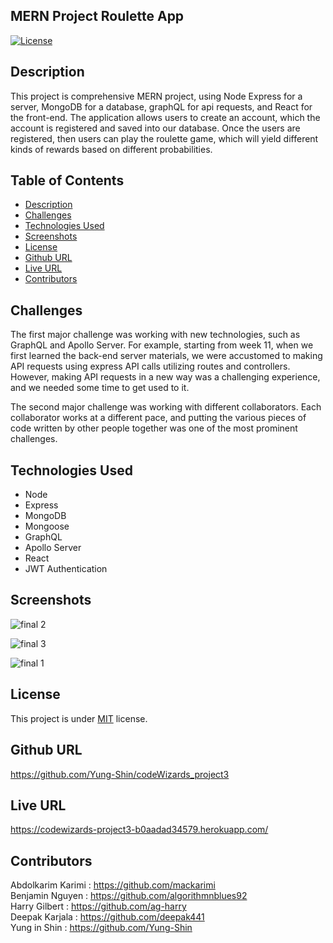## MERN Project Roulette App
  [![License](https://img.shields.io/badge/license-MIT-blue.svg)
    ](https://opensource.org/licenses/MIT)

## Description
This project is comprehensive MERN project, using Node Express for a server, MongoDB for a database, graphQL for api requests, and React for the front-end. The application allows users to create an account, which the account is registered and saved into our database. Once the users are registered, then users can play the roulette game, which will yield different kinds of rewards based on different probabilities.

## Table of Contents
*  [Description](#description)
*  [Challenges](#challenges)
*  [Technologies Used](#technologies-used)
*  [Screenshots](#screenshots)
*  [License](#license)
*  [Github URL](#github-url)
*  [Live URL](#live-url)
*  [Contributors](#contributors)
  
## Challenges
The first major challenge was working with new technologies, such as GraphQL and Apollo Server. For example, starting from week 11, when we first learned the back-end server materials, we were accustomed to making API requests using express API calls utilizing routes and controllers. However, making API requests in a new way was a challenging experience, and we needed some time to get used to it.   

The second major challenge was working with different collaborators. Each collaborator works at a different pace, and putting the various pieces of code written by other people together was one of the most prominent challenges. 

## Technologies Used
- Node   
- Express   
- MongoDB    
- Mongoose    
- GraphQL    
- Apollo Server    
- React   
- JWT Authentication    

## Screenshots
![final 2](https://github.com/Yung-Shin/codeWizards_project3/assets/123918265/8d731278-376c-42e6-871c-4767ad08aed6)

![final 3](https://github.com/Yung-Shin/codeWizards_project3/assets/123918265/1a08f1b8-e198-4537-be46-e4f803892f33)

![final 1](https://github.com/Yung-Shin/codeWizards_project3/assets/123918265/fcaba6a5-19b5-485a-906b-152fb6317ef1)


## License
This project is under [MIT](https://opensource.org/licenses/MIT) license.

## Github URL   
https://github.com/Yung-Shin/codeWizards_project3

## Live URL   
https://codewizards-project3-b0aadad34579.herokuapp.com/

## Contributors
Abdolkarim Karimi : https://github.com/mackarimi   
Benjamin Nguyen : https://github.com/algorithmnblues92    
Harry Gilbert : https://github.com/ag-harry    
Deepak Karjala : https://github.com/deepak441    
Yung in Shin : https://github.com/Yung-Shin

